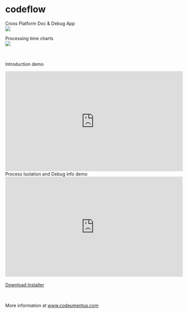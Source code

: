 # codeflow
Cross Platform Doc &amp; Debug App
<br><img src="screenshots/CustomerFlowSShot.png"/>

Processing time charts
<br><img src="screenshots/time-chart.png"/>

<br><br>
Introduction demo<br>
<iframe width="560" height="315" src="https://www.youtube.com/embed/m4dmMj3q8V8" frameborder="0" allow="accelerometer; autoplay; encrypted-media; gyroscope; picture-in-picture" allowfullscreen></iframe>
<br>
Process Isolation and Debug info demo<br>
<iframe width="560" height="315" src="https://www.youtube.com/embed/m4dmMj3q8V8" frameborder="0" allow="accelerometer; autoplay; encrypted-media; gyroscope; picture-in-picture" allowfullscreen></iframe>
<br><br>
<a href="https://github.com/valcas/codeflow/releases">Download Installer</a>

<br><br>
More information at <a href="http://www.codeumentus.com">www.codeumentus.com</a>

